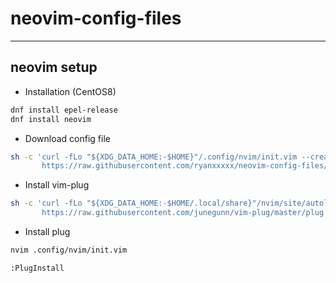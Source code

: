 # neovim-config-files
---
## neovim setup
+ Installation (CentOS8)
```Bash
dnf install epel-release
dnf install neovim
```
+ Download config file
```Bash
sh -c 'curl -fLo "${XDG_DATA_HOME:-$HOME}"/.config/nvim/init.vim --create-dirs \
       https://raw.githubusercontent.com/ryanxxxxx/neovim-config-files/master/.config/neovim/init.vim'
```
+ Install vim-plug
```Bash
sh -c 'curl -fLo "${XDG_DATA_HOME:-$HOME/.local/share}"/nvim/site/autoload/plug.vim --create-dirs \
       https://raw.githubusercontent.com/junegunn/vim-plug/master/plug.vim'
```
+ Install plug
```Bash
nvim .config/nvim/init.vim

:PlugInstall
```
